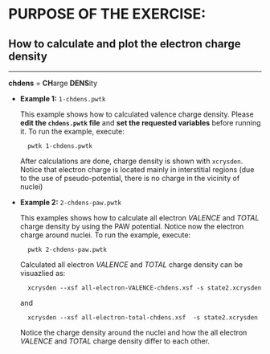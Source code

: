 # PURPOSE OF THE EXERCISE:
## How to calculate and plot the electron charge density
------------------------------------------------------

**chdens** = **CH**arge **DENS**ity


* **Example 1:**  `1-chdens.pwtk`

  This example shows how to calculated valence charge density. Please
  **edit the `chdens.pwtk` file** and **set the requested variables**
  before running it. To run the example, execute:

        pwtk 1-chdens.pwtk

   After calculations are done, charge density is shown with
   `xcrysden`.  Notice that electron charge is located mainly in
   interstitial regions (due to the use of pseudo-potential, there is
   no charge in the vicinity of nuclei)


* **Example 2:**  `2-chdens-paw.pwtk`

  This examples shows how to calculate all electron *VALENCE* and *TOTAL*
  charge density by using the PAW potential. Notice now the electron
  charge around nuclei. To run the example, execute:

        pwtk 2-chdens-paw.pwtk
     
  Calculated all electron *VALENCE* and *TOTAL* charge density can be
  visuazlied as:
  
        xcrysden --xsf all-electron-VALENCE-chdens.xsf -s state2.xcrysden

  and
  
        xcrysden --xsf all-electron-total-chdens.xsf  -s state2.xcrysden

  Notice the charge density around the nuclei and how the all electron
  *VALENCE* and *TOTAL* charge density differ to each other.
